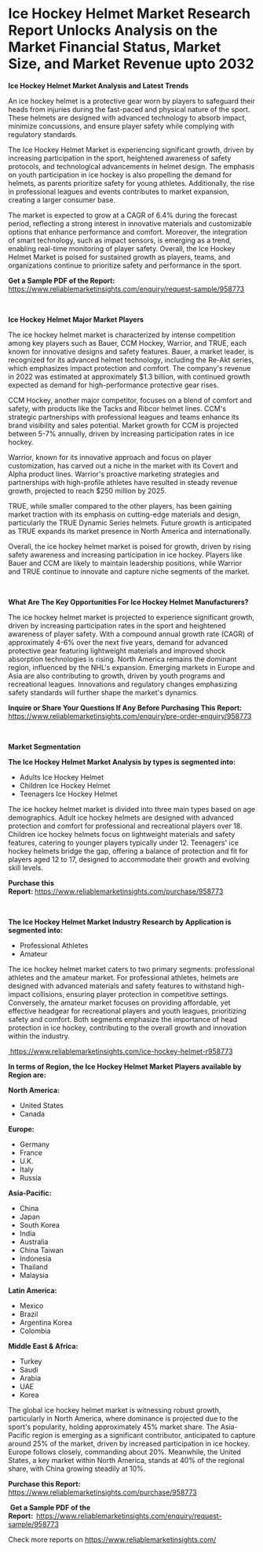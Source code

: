 <p><h1>Ice Hockey Helmet Market Research Report Unlocks Analysis on the Market Financial Status, Market Size, and Market Revenue upto 2032</h1></p><p><strong>Ice Hockey Helmet Market Analysis and Latest Trends</strong></p>
<p><p>An ice hockey helmet is a protective gear worn by players to safeguard their heads from injuries during the fast-paced and physical nature of the sport. These helmets are designed with advanced technology to absorb impact, minimize concussions, and ensure player safety while complying with regulatory standards.</p><p>The Ice Hockey Helmet Market is experiencing significant growth, driven by increasing participation in the sport, heightened awareness of safety protocols, and technological advancements in helmet design. The emphasis on youth participation in ice hockey is also propelling the demand for helmets, as parents prioritize safety for young athletes. Additionally, the rise in professional leagues and events contributes to market expansion, creating a larger consumer base.</p><p>The market is expected to grow at a CAGR of 6.4% during the forecast period, reflecting a strong interest in innovative materials and customizable options that enhance performance and comfort. Moreover, the integration of smart technology, such as impact sensors, is emerging as a trend, enabling real-time monitoring of player safety. Overall, the Ice Hockey Helmet Market is poised for sustained growth as players, teams, and organizations continue to prioritize safety and performance in the sport.</p></p>
<p><strong>Get a Sample PDF of the Report:&nbsp;</strong> <a href="https://www.reliablemarketinsights.com/enquiry/request-sample/958773?utm_campaign=1938&utm_medium=2&utm_source=Github&utm_content=ia&utm_term=05042025&utm_id=ice-hockey-helmet">https://www.reliablemarketinsights.com/enquiry/request-sample/958773</a></p>
<p>&nbsp;</p>
<p><strong>Ice Hockey Helmet Major Market Players</strong></p>
<p><p>The ice hockey helmet market is characterized by intense competition among key players such as Bauer, CCM Hockey, Warrior, and TRUE, each known for innovative designs and safety features. Bauer, a market leader, is recognized for its advanced helmet technology, including the Re-Akt series, which emphasizes impact protection and comfort. The company's revenue in 2022 was estimated at approximately $1.3 billion, with continued growth expected as demand for high-performance protective gear rises.</p><p>CCM Hockey, another major competitor, focuses on a blend of comfort and safety, with products like the Tacks and Ribcor helmet lines. CCM's strategic partnerships with professional leagues and teams enhance its brand visibility and sales potential. Market growth for CCM is projected between 5-7% annually, driven by increasing participation rates in ice hockey.</p><p>Warrior, known for its innovative approach and focus on player customization, has carved out a niche in the market with its Covert and Alpha product lines. Warrior's proactive marketing strategies and partnerships with high-profile athletes have resulted in steady revenue growth, projected to reach $250 million by 2025.</p><p>TRUE, while smaller compared to the other players, has been gaining market traction with its emphasis on cutting-edge materials and design, particularly the TRUE Dynamic Series helmets. Future growth is anticipated as TRUE expands its market presence in North America and internationally.</p><p>Overall, the ice hockey helmet market is poised for growth, driven by rising safety awareness and increasing participation in ice hockey. Players like Bauer and CCM are likely to maintain leadership positions, while Warrior and TRUE continue to innovate and capture niche segments of the market.</p></p>
<p>&nbsp;</p>
<p><strong>What Are The Key Opportunities For Ice Hockey Helmet Manufacturers?</strong></p>
<p><p>The ice hockey helmet market is projected to experience significant growth, driven by increasing participation rates in the sport and heightened awareness of player safety. With a compound annual growth rate (CAGR) of approximately 4-6% over the next five years, demand for advanced protective gear featuring lightweight materials and improved shock absorption technologies is rising. North America remains the dominant region, influenced by the NHL's expansion. Emerging markets in Europe and Asia are also contributing to growth, driven by youth programs and recreational leagues. Innovations and regulatory changes emphasizing safety standards will further shape the market's dynamics.</p></p>
<p><strong>Inquire or Share Your Questions If Any Before Purchasing This Report:</strong> <a href="https://www.reliablemarketinsights.com/enquiry/pre-order-enquiry/958773?utm_campaign=1938&utm_medium=2&utm_source=Github&utm_content=ia&utm_term=05042025&utm_id=ice-hockey-helmet">https://www.reliablemarketinsights.com/enquiry/pre-order-enquiry/958773</a></p>
<p>&nbsp;</p>
<p><strong>Market Segmentation</strong></p>
<p><strong>The Ice Hockey Helmet Market Analysis by types is segmented into:</strong></p>
<p><ul><li>Adults Ice Hockey Helmet</li><li>Children Ice Hockey Helmet</li><li>Teenagers Ice Hockey Helmet</li></ul></p>
<p><p>The ice hockey helmet market is divided into three main types based on age demographics. Adult ice hockey helmets are designed with advanced protection and comfort for professional and recreational players over 18. Children ice hockey helmets focus on lightweight materials and safety features, catering to younger players typically under 12. Teenagers' ice hockey helmets bridge the gap, offering a balance of protection and fit for players aged 12 to 17, designed to accommodate their growth and evolving skill levels.</p></p>
<p><strong>Purchase this Report:&nbsp;</strong><a href="https://www.reliablemarketinsights.com/purchase/958773?utm_campaign=1938&utm_medium=2&utm_source=Github&utm_content=ia&utm_term=05042025&utm_id=ice-hockey-helmet">https://www.reliablemarketinsights.com/purchase/958773</a></p>
<p>&nbsp;</p>
<p><strong>The Ice Hockey Helmet Market Industry Research by Application is segmented into:</strong></p>
<p><ul><li>Professional Athletes</li><li>Amateur</li></ul></p>
<p><p>The ice hockey helmet market caters to two primary segments: professional athletes and the amateur market. For professional athletes, helmets are designed with advanced materials and safety features to withstand high-impact collisions, ensuring player protection in competitive settings. Conversely, the amateur market focuses on providing affordable, yet effective headgear for recreational players and youth leagues, prioritizing safety and comfort. Both segments emphasize the importance of head protection in ice hockey, contributing to the overall growth and innovation within the industry.</p></p>
<p><a href="https://www.reliablemarketinsights.com/ice-hockey-helmet-r958773?utm_campaign=1938&utm_medium=2&utm_source=Github&utm_content=ia&utm_term=05042025&utm_id=ice-hockey-helmet">&nbsp;https://www.reliablemarketinsights.com/ice-hockey-helmet-r958773</a></p>
<p><strong>In terms of Region, the Ice Hockey Helmet Market Players available by Region are:</strong></p>
<p>
    <p> <strong> North America: </strong>
        <ul>
            <li>United States</li>
            <li>Canada</li>
        </ul>
        </p> 
    <p> <strong> Europe: </strong>
        <ul>
            <li>Germany</li>
            <li>France</li>
            <li>U.K.</li>
            <li>Italy</li>
            <li>Russia</li>
        </ul>
        </p> 
    <p> <strong> Asia-Pacific: </strong>
        <ul>
            <li>China</li>
            <li>Japan</li>
            <li>South Korea</li>
            <li>India</li>
            <li>Australia</li>
            <li>China Taiwan</li>
            <li>Indonesia</li>
            <li>Thailand</li>
            <li>Malaysia</li>
        </ul>
        </p> 
    <p> <strong> Latin America: </strong>
        <ul>
            <li>Mexico</li>
            <li>Brazil</li>
            <li>Argentina Korea</li>
            <li>Colombia</li>
        </ul>
        </p> 
    <p> <strong> Middle East & Africa: </strong>
        <ul>
            <li>Turkey</li>
            <li>Saudi</li>
            <li>Arabia</li>
            <li>UAE</li>
            <li>Korea</li>
        </ul>
    </p>
    </p>
<p><p>The global ice hockey helmet market is witnessing robust growth, particularly in North America, where dominance is projected due to the sport's popularity, holding approximately 45% market share. The Asia-Pacific region is emerging as a significant contributor, anticipated to capture around 25% of the market, driven by increased participation in ice hockey. Europe follows closely, commanding about 20%. Meanwhile, the United States, a key market within North America, stands at 40% of the regional share, with China growing steadily at 10%.</p></p>
<p><strong>Purchase this Report: </strong><a href="https://www.reliablemarketinsights.com/purchase/958773?utm_campaign=1938&utm_medium=2&utm_source=Github&utm_content=ia&utm_term=05042025&utm_id=ice-hockey-helmet">https://www.reliablemarketinsights.com/purchase/958773</a></p>
<p>&nbsp;<strong>Get a Sample PDF of the Report:&nbsp;&nbsp;</strong><a href="https://www.reliablemarketinsights.com/enquiry/request-sample/958773?utm_campaign=1938&utm_medium=2&utm_source=Github&utm_content=ia&utm_term=05042025&utm_id=ice-hockey-helmet">https://www.reliablemarketinsights.com/enquiry/request-sample/958773</a></p>
<p><strong></strong></p>
<p>Check more reports on <a href="https://www.reliablemarketinsights.com/?utm_campaign=1938&utm_medium=2&utm_source=Github&utm_content=ia&utm_term=05042025&utm_id=ice-hockey-helmet">https://www.reliablemarketinsights.com/</a></p>